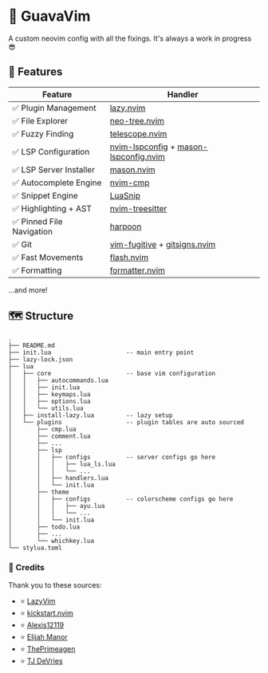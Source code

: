 # 🥳 GuavaVim

A custom neovim config with all the fixings. It's always a work in progress 😎

## 🔭 Features

| Feature                   | Handler                                                                                                                                   |
| ------------------------- | ----------------------------------------------------------------------------------------------------------------------------------------- |
| ✅ Plugin Management      | [lazy.nvim](https://github.com/folke/lazy.nvim)                                                                                           |
| ✅ File Explorer          | [neo-tree.nvim](https://github.com/nvim-neo-tree/neo-tree.nvim)                                                                           |
| ✅ Fuzzy Finding          | [telescope.nvim](https://github.com/nvim-telescope/telescope.nvim)                                                                        |
| ✅ LSP Configuration      | [nvim-lspconfig](https://github.com/neovim/nvim-lspconfig) + [mason-lspconfig.nvim](https://github.com/williamboman/mason-lspconfig.nvim) |
| ✅ LSP Server Installer   | [mason.nvim](https://github.com/williamboman/mason.nvim)                                                                                  |
| ✅ Autocomplete Engine    | [nvim-cmp](https://github.com/hrsh7th/nvim-cmp)                                                                                           |
| ✅ Snippet Engine         | [LuaSnip](https://github.com/L3MON4D3/LuaSnip)                                                                                            |
| ✅ Highlighting + AST     | [nvim-treesitter](https://github.com/nvim-treesitter/nvim-treesitter)                                                                     |
| ✅ Pinned File Navigation | [harpoon](https://github.com/ThePrimeagen/harpoon)                                                                                        |
| ✅ Git                    | [vim-fugitive](https://github.com/tpope/vim-fugitive) + [gitsigns.nvim](https://github.com/lewis6991/gitsigns.nvim)                       |
| ✅ Fast Movements         | [flash.nvim](https://github.com/folke/flash.nvim)                                                                                         |
| ✅ Formatting             | [formatter.nvim](https://github.com/mhartington/formatter.nvim)                                                                           |

...and more!

## 🗺️ Structure

```
.
├── README.md
├── init.lua                     -- main entry point
├── lazy-lock.json
├── lua
│   ├── core                     -- base vim configuration
│   │   ├── autocommands.lua
│   │   ├── init.lua
│   │   ├── keymaps.lua
│   │   ├── options.lua
│   │   └── utils.lua
│   ├── install-lazy.lua         -- lazy setup
│   └── plugins                  -- plugin tables are auto sourced
│       ├── cmp.lua
│       ├── comment.lua
│       ├── ...
│       ├── lsp
│       │   ├── configs          -- server configs go here
│       │   │   ├── lua_ls.lua
│       │   │   └── ...
│       │   ├── handlers.lua
│       │   └── init.lua
│       ├── theme
│       │   ├── configs          -- colorscheme configs go here
│       │   │   ├── ayu.lua
│       │   │   └── ...
│       │   └── init.lua
│       ├── todo.lua
│       ├── ...
│       └── whichkey.lua
└── stylua.toml
```

### 🎥 Credits

Thank you to these sources:

- ⭐️ [LazyVim](https://www.lazyvim.org/)
- ⭐️ [kickstart.nvim](https://github.com/nvim-lua/kickstart.nvim)
- ⭐️ [Alexis12119](https://github.com/Alexis12119/nvim-config)
- ⭐️ [Elijah Manor](https://www.youtube.com/@ElijahManor)
- ⭐️ [ThePrimeagen](https://www.youtube.com/channel/UC8ENHE5xdFSwx71u3fDH5Xw)
- ⭐️ [TJ DeVries](https://www.youtube.com/c/tjdevries)
